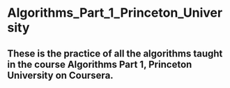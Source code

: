 # Algorithms_Part_1_Princeton_University

## These is the practice of all the algorithms taught in the course Algorithms Part 1, Princeton University on Coursera.

